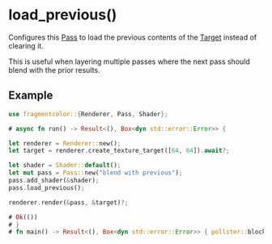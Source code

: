 # load_previous()

Configures this [Pass](https://fragmentcolor.org/api/core/pass) to load the previous contents of the [Target](https://fragmentcolor.org/api/core/target) instead of clearing it.

This is useful when layering multiple passes where the next pass should blend with the prior results.

## Example

```rust
use fragmentcolor::{Renderer, Pass, Shader};

# async fn run() -> Result<(), Box<dyn std::error::Error>> {

let renderer = Renderer::new();
let target = renderer.create_texture_target([64, 64]).await?;

let shader = Shader::default();
let mut pass = Pass::new("blend with previous");
pass.add_shader(&shader);
pass.load_previous();

renderer.render(&pass, &target)?;

# Ok(())
# }
# fn main() -> Result<(), Box<dyn std::error::Error>> { pollster::block_on(run()) }
```
